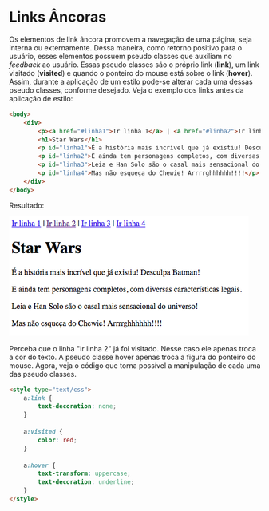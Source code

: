 # Links Âncoras

Os elementos de link âncora promovem a navegação de uma página, seja interna ou externamente. Dessa maneira, como retorno positivo para o usuário, esses elementos possuem pseudo classes que auxiliam no _feedback_ ao usuário. Essas pseudo classes são o próprio link \(**link**\), um link visitado \(**visited**\) e quando o ponteiro do mouse está sobre o link \(**hover**\). Assim, durante a aplicação de um estilo pode-se alterar cada uma dessas pseudo classes, conforme desejado. Veja o exemplo dos links antes da aplicação de estilo:

```html
<body>
    <div>
        <p><a href="#linha1">Ir linha 1</a> | <a href="#linha2">Ir linha 2</a> | <a href="#linha3">Ir linha 3</a> | <a href="#linha4">Ir linha 4</a></p> 
        <h1>Star Wars</h1>
        <p id="linha1">É a história mais incrível que já existiu! Desculpa Batman!</p>
        <p id="linha2">E ainda tem personagens completos, com diversas características legais.</p>
        <p id="linha3">Leia e Han Solo são o casal mais sensacional do universo!</p>
        <p id="linha4">Mas não esqueça do Chewie! Arrrrghhhhhh!!!!</p>
    </div>
</body>
```

Resultado:

![](/assets/link-antes.png)

Perceba que o linha "Ir linha 2" já foi visitado. Nesse caso ele apenas troca a cor do texto. A pseudo classe hover apenas troca a figura do ponteiro do mouse. Agora, veja o código que torna possível a manipulação de cada uma das pseudo classes.

```html
<style type="text/css">
    a:link {
        text-decoration: none; 
    }

    a:visited {
        color: red;
    }

    a:hover {
        text-transform: uppercase;
        text-decoration: underline;
    }
</style>
```



